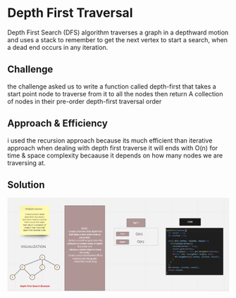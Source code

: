 
# Depth First Traversal
Depth First Search (DFS) algorithm traverses a graph in a depthward motion and uses a stack to remember to get the next vertex to start a search, when a dead end occurs in any iteration.

## Challenge
the challenge asked us to write a function called depth-first that takes a start point node to traverse from it to all the nodes then return A collection of nodes in their pre-order depth-first traversal order

## Approach & Efficiency
i used the recursion approach because its much efficient than iterative approach when dealing with depth first traverse 
it will ends with O(n) for time & space complexity becaause it depends on how many nodes we are traversing at.

## Solution

![img](./chal38.PNG)
